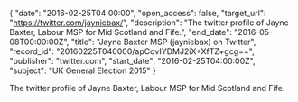 {
  "date": "2016-02-25T04:00:00", 
  "open_access": false, 
  "target_url": "https://twitter.com/jayniebax/", 
  "description": "The twitter profile of Jayne Baxter, Labour MSP for Mid Scotland and Fife.", 
  "end_date": "2016-05-08T00:00:00Z", 
  "title": "Jayne Baxter MSP (jayniebax) on Twitter", 
  "record_id": "20160225T040000/apCqvIYDMJ2iX+XfTZ+gcg==", 
  "publisher": "twitter.com", 
  "start_date": "2016-02-25T04:00:00Z", 
  "subject": "UK General Election 2015"
}

The twitter profile of Jayne Baxter, Labour MSP for Mid Scotland and Fife.